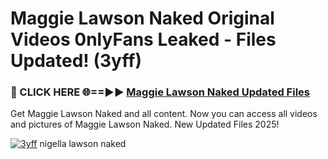 # Maggie Lawson Naked Original Videos 0nlyFans Leaked - Files Updated! (3yff)

<h3>🔴 CLICK HERE 🌐==►► <a href="https://tinyurl.com/up5wt9bj" rel="nofollow">Maggie Lawson Naked Updated Files</a></h3>

Get Maggie Lawson Naked and all content. Now you can access all videos and pictures of Maggie Lawson Naked. New Updated Files 2025!

[![3yff](https://i.imgur.com/ABiUzMV.gif)](https://tinyurl.com/up5wt9bj)
nigella lawson naked